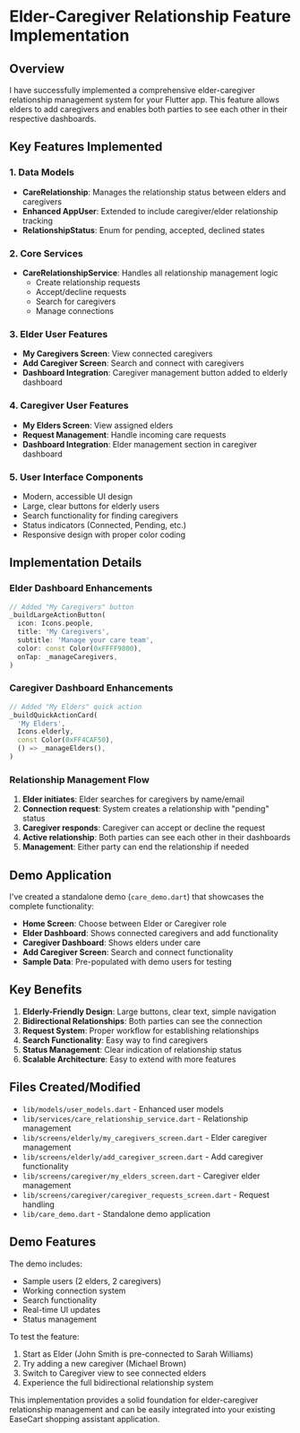 # Elder-Caregiver Relationship Feature Implementation

## Overview
I have successfully implemented a comprehensive elder-caregiver relationship management system for your Flutter app. This feature allows elders to add caregivers and enables both parties to see each other in their respective dashboards.

## Key Features Implemented

### 1. Data Models
- **CareRelationship**: Manages the relationship status between elders and caregivers
- **Enhanced AppUser**: Extended to include caregiver/elder relationship tracking
- **RelationshipStatus**: Enum for pending, accepted, declined states

### 2. Core Services
- **CareRelationshipService**: Handles all relationship management logic
  - Create relationship requests
  - Accept/decline requests
  - Search for caregivers
  - Manage connections

### 3. Elder User Features
- **My Caregivers Screen**: View connected caregivers
- **Add Caregiver Screen**: Search and connect with caregivers
- **Dashboard Integration**: Caregiver management button added to elderly dashboard

### 4. Caregiver User Features
- **My Elders Screen**: View assigned elders
- **Request Management**: Handle incoming care requests
- **Dashboard Integration**: Elder management section in caregiver dashboard

### 5. User Interface Components
- Modern, accessible UI design
- Large, clear buttons for elderly users
- Search functionality for finding caregivers
- Status indicators (Connected, Pending, etc.)
- Responsive design with proper color coding

## Implementation Details

### Elder Dashboard Enhancements
```dart
// Added "My Caregivers" button
_buildLargeActionButton(
  icon: Icons.people,
  title: 'My Caregivers',
  subtitle: 'Manage your care team',
  color: const Color(0xFFFF9800),
  onTap: _manageCaregivers,
)
```

### Caregiver Dashboard Enhancements
```dart
// Added "My Elders" quick action
_buildQuickActionCard(
  'My Elders',
  Icons.elderly,
  const Color(0xFF4CAF50),
  () => _manageElders(),
)
```

### Relationship Management Flow
1. **Elder initiates**: Elder searches for caregivers by name/email
2. **Connection request**: System creates a relationship with "pending" status
3. **Caregiver responds**: Caregiver can accept or decline the request
4. **Active relationship**: Both parties can see each other in their dashboards
5. **Management**: Either party can end the relationship if needed

## Demo Application
I've created a standalone demo (`care_demo.dart`) that showcases the complete functionality:

- **Home Screen**: Choose between Elder or Caregiver role
- **Elder Dashboard**: Shows connected caregivers and add functionality
- **Caregiver Dashboard**: Shows elders under care
- **Add Caregiver Screen**: Search and connect functionality
- **Sample Data**: Pre-populated with demo users for testing

## Key Benefits
1. **Elderly-Friendly Design**: Large buttons, clear text, simple navigation
2. **Bidirectional Relationships**: Both parties can see the connection
3. **Request System**: Proper workflow for establishing relationships
4. **Search Functionality**: Easy way to find caregivers
5. **Status Management**: Clear indication of relationship status
6. **Scalable Architecture**: Easy to extend with more features

## Files Created/Modified
- `lib/models/user_models.dart` - Enhanced user models
- `lib/services/care_relationship_service.dart` - Relationship management
- `lib/screens/elderly/my_caregivers_screen.dart` - Elder caregiver management
- `lib/screens/elderly/add_caregiver_screen.dart` - Add caregiver functionality
- `lib/screens/caregiver/my_elders_screen.dart` - Caregiver elder management
- `lib/screens/caregiver/caregiver_requests_screen.dart` - Request handling
- `lib/care_demo.dart` - Standalone demo application

## Demo Features
The demo includes:
- Sample users (2 elders, 2 caregivers)
- Working connection system
- Search functionality
- Real-time UI updates
- Status management

To test the feature:
1. Start as Elder (John Smith is pre-connected to Sarah Williams)
2. Try adding a new caregiver (Michael Brown)
3. Switch to Caregiver view to see connected elders
4. Experience the full bidirectional relationship system

This implementation provides a solid foundation for elder-caregiver relationship management and can be easily integrated into your existing EaseCart shopping assistant application.
